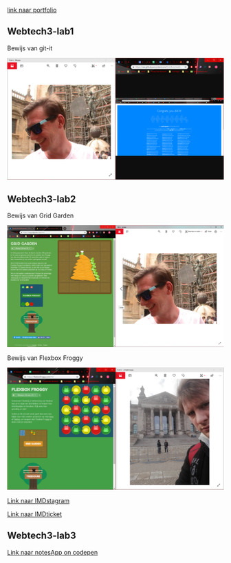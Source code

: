 [link naar portfolio](https://github.com/DemRossi/webtech3-portfolio)

## Webtech3-lab1

Bewijs van git-it

![Bewijs van git-it](https://github.com/DemRossi/webtech3-portfolio/blob/master/webtech3-lab1/proveGitIt.png)


## Webtech3-lab2

Bewijs van Grid Garden

![Bewijs van Grid Garden](https://github.com/DemRossi/webtech3-portfolio/blob/master/webtech3-lab2/gridProve.png)

Bewijs van Flexbox Froggy

![Bewijs van Flexbox Froggy](https://github.com/DemRossi/webtech3-portfolio/blob/master/webtech3-lab2/proveFroggy.png)

[Link naar IMDstagram](https://codepen.io/Mahigan/pen/bZgwPX)

[Link naar IMDticket](https://codepen.io/Mahigan/pen/drNpgJ)

## Webtech3-lab3


[Link naar notesApp on codepen](https://codepen.io/Mahigan/pen/momBqG)

